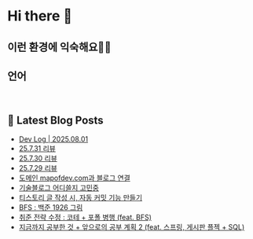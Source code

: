 # Hi there 👋

## 이런 환경에 익숙해요✍🏼

## 언어

<p>
  <img alt="" src= "https://img.shields.io/badge/JavaScript-F7DF1E?style=flat-square&logo=JavaScript&logoColor=white"/> 
  <img alt="" src= "https://img.shields.io/badge/TypeScript-black?logo=typescript&logoColor=blue"/>
</p>

## 📕 Latest Blog Posts

<ul><li><a href='https://01111.tistory.com/entry/%F0%9F%93%9D-Dev-Log-20250801' target='_blank'>  Dev Log | 2025.08.01</a></li><li><a href='https://01111.tistory.com/entry/25731-%EB%A6%AC%EB%B7%B0' target='_blank'>25.7.31 리뷰</a></li><li><a href='https://01111.tistory.com/entry/25729' target='_blank'>25.7.30 리뷰</a></li><li><a href='https://01111.tistory.com/entry/25729-%EB%A6%AC%EB%B7%B0' target='_blank'>25.7.29 리뷰</a></li><li><a href='https://01111.tistory.com/entry/%EB%8F%84%EB%A9%94%EC%9D%B8-mapofdevcom%EA%B3%BC-%EB%B8%94%EB%A1%9C%EA%B7%B8-%EC%97%B0%EA%B2%B0' target='_blank'>도메인 mapofdev.com과 블로그 연결</a></li><li><a href='https://01111.tistory.com/entry/%EA%B8%B0%EC%88%A0%EB%B8%94%EB%A1%9C%EA%B7%B8-%EC%96%B4%EB%94%94%EC%93%B8%EC%A7%80-%EA%B3%A0%EB%AF%BC%EC%A4%91' target='_blank'>기술블로그 어디쓸지 고민중</a></li><li><a href='https://01111.tistory.com/entry/%ED%8B%B0%EC%8A%A4%ED%86%A0%EB%A6%AC-%EA%B8%80-%EC%9E%91%EC%84%B1-%EC%8B%9C-%EC%9E%90%EB%8F%99-%EC%BB%A4%EB%B0%8B-%EA%B8%B0%EB%8A%A5-%EB%A7%8C%EB%93%A4%EA%B8%B0' target='_blank'>티스토리 글 작성 시, 자동 커밋 기능 만들기</a></li><li><a href='https://01111.tistory.com/entry/BFS-%EB%B0%B1%EC%A4%80-1926-%EA%B7%B8%EB%A6%BC' target='_blank'>BFS : 백준 1926 그림</a></li><li><a href='https://01111.tistory.com/entry/%EC%B7%A8%EC%A4%80-%EC%A0%84%EB%9E%B5-%EC%88%98%EC%A0%95-%EC%BD%94%ED%85%8C-%ED%8F%AC%ED%8F%B4-%EB%B3%91%ED%96%89-feat-BFS' target='_blank'>취준 전략 수정 : 코테 + 포폴 병행 (feat. BFS)</a></li><li><a href='https://01111.tistory.com/entry/%EC%A7%80%EA%B8%88%EA%B9%8C%EC%A7%80-%EA%B3%B5%EB%B6%80%ED%95%9C-%EA%B2%83-%EC%95%9E%EC%9C%BC%EB%A1%9C%EC%9D%98-%EA%B3%B5%EB%B6%80-%EA%B3%84%ED%9A%8D-2-feat-%EC%8A%A4%ED%94%84%EB%A7%81-%EA%B2%8C%EC%8B%9C%ED%8C%90-%ED%94%8C%EC%A0%9D-SQL' target='_blank'>지금까지 공부한 것 + 앞으로의 공부 계획 2 (feat. 스프링, 게시판 플젝 + SQL)</a></li></ul>